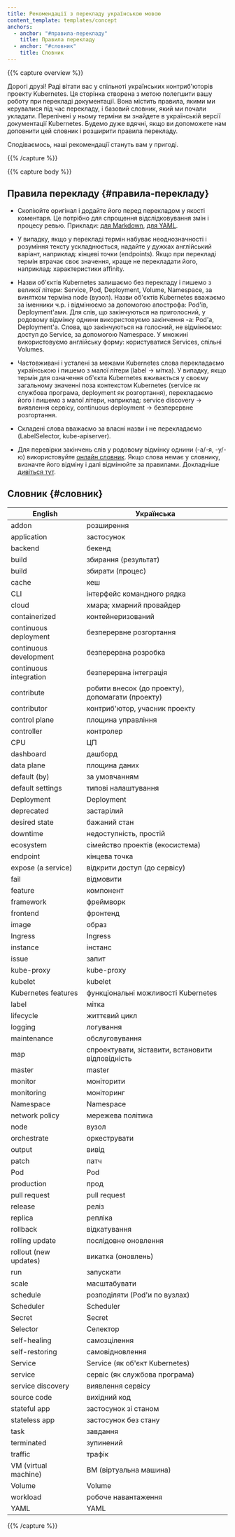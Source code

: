 ```yaml
---
title: Рекомендації з перекладу українською мовою
content_template: templates/concept
anchors:
  - anchor: "#правила-перекладу"
    title: Правила перекладу
  - anchor: "#словник"
    title: Словник
---
```


{{% capture overview %}}

Дорогі друзі! Раді вітати вас у спільноті українських контриб'юторів проекту Kubernetes. Ця сторінка створена з метою полегшити вашу роботу при перекладі документації. Вона містить правила, якими ми керувалися під час перекладу, і базовий словник, який ми почали укладати. Перелічені у ньому терміни ви знайдете в українській версії документації Kubernetes. Будемо дуже вдячні, якщо ви допоможете нам доповнити цей словник і розширити правила перекладу.

Сподіваємось, наші рекомендації стануть вам у пригоді.

{{% /capture %}}

{{% capture body %}}

## Правила перекладу {#правила-перекладу}

* Скопіюйте оригінал і додайте його перед перекладом у якості коментаря. Це потрібно для спрощення відслідковування змін і процесу ревью. Приклади: [для Markdown](https://github.com/kubernetes/website/blob/7774cc9f3582c5f94e40245cdd5855e3c206177e/content/uk/docs/tutorials/hello-minikube.md#L23-L35), [для YAML](https://github.com/kubernetes/website/blob/7774cc9f3582c5f94e40245cdd5855e3c206177e/content/uk/docs/tutorials/hello-minikube.md#L8-L14).

* У випадку, якщо у перекладі термін набуває неоднозначності і розуміння тексту ускладнюється, надайте у дужках англійський варіант, наприклад: кінцеві точки (endpoints). Якщо при перекладі термін втрачає своє значення, краще не перекладати його, наприклад: характеристики affinity.

* Назви об'єктів Kubernetes залишаємо без перекладу і пишемо з великої літери: Service, Pod, Deployment, Volume, Namespace, за винятком терміна node (вузол). Назви об'єктів Kubernetes вважаємо за іменники ч.р. і відмінюємо за допомогою апострофа: Pod'ів, Deployment'ами.
  Для слів, що закінчуються на приголосний, у родовому відмінку однини використовуємо закінчення -а: Pod'а, Deployment'а.
  Слова, що закінчуються на голосний, не відмінюємо: доступ до Service, за допомогою Namespace. У множині використовуємо англійську форму: користуватися Services, спільні Volumes.

* Частовживані і усталені за межами Kubernetes слова перекладаємо українською і пишемо з малої літери (label -> мітка). У випадку, якщо термін для означення об'єкта Kubernetes вживається у своєму загальному значенні поза контекстом Kubernetes (service як службова програма, deployment як розгортання), перекладаємо його і пишемо з малої літери, наприклад: service discovery -> виявлення сервісу, continuous deployment -> безперервне розгортання.

* Складені слова вважаємо за власні назви і не перекладаємо (LabelSelector, kube-apiserver).

* Для перевірки закінчень слів у родовому відмінку однини (-а/-я, -у/-ю) використовуйте [онлайн словник](https://slovnyk.ua/). Якщо слова немає у словнику, визначте його відміну і далі відмінюйте за правилами. Докладніше [дивіться тут](https://pidruchniki.com/1948041951499/dokumentoznavstvo/vidminyuvannya_imennikiv).

## Словник {#словник}

English | Українська |
--- | --- |
addon | розширення |
application | застосунок |
backend | бекенд |
build | збирання (результат) |
build | збирати (процес) |
cache | кеш |
CLI | інтерфейс командного рядка |
cloud | хмара; хмарний провайдер |
containerized | контейнеризований |
continuous deployment | безперервне розгортання |
continuous development | безперервна розробка |
continuous integration | безперервна інтеграція |
contribute | робити внесок (до проекту), допомагати (проекту) |
contributor | контриб'ютор, учасник проекту |
control plane | площина управління |
controller | контролер |
CPU | ЦП |
dashboard | дашборд |
data plane | площина даних |
default (by) | за умовчанням |
default settings | типові налаштування |
Deployment | Deployment |
deprecated | застарілий |
desired state | бажаний стан |
downtime | недоступність, простій |
ecosystem | сімейство проектів (екосистема) |
endpoint | кінцева точка |
expose (a service) | відкрити доступ (до сервісу) |
fail | відмовити |
feature | компонент |
framework | фреймворк |
frontend | фронтенд |
image | образ |
Ingress | Ingress |
instance | інстанс |
issue | запит |
kube-proxy | kube-proxy |
kubelet | kubelet |
Kubernetes features | функціональні можливості Kubernetes |
label | мітка |
lifecycle | життєвий цикл |
logging | логування |
maintenance | обслуговування |
map | спроектувати, зіставити, встановити відповідність |
master | master |
monitor | моніторити |
monitoring | моніторинг |
Namespace | Namespace |
network policy | мережева політика |
node | вузол |
orchestrate | оркеструвати |
output | вивід |
patch | патч |
Pod | Pod |
production | прод |
pull request | pull request |
release | реліз |
replica | репліка |
rollback | відкатування |
rolling update | послідовне оновлення |
rollout (new updates) | викатка (оновлень) |
run | запускати |
scale | масштабувати |
schedule | розподіляти (Pod'и по вузлах) |
Scheduler | Scheduler |
Secret | Secret |
Selector | Селектор |
self-healing | самозцілення |
self-restoring | самовідновлення |
Service | Service (як об'єкт Kubernetes) |
service | сервіс (як службова програма) |
service discovery | виявлення сервісу |
source code | вихідний код |
stateful app | застосунок зі станом |
stateless app | застосунок без стану |
task | завдання |
terminated | зупинений |
traffic | трафік |
VM (virtual machine) | ВМ (віртуальна машина) |
Volume | Volume |
workload | робоче навантаження |
YAML | YAML |

{{% /capture %}}

